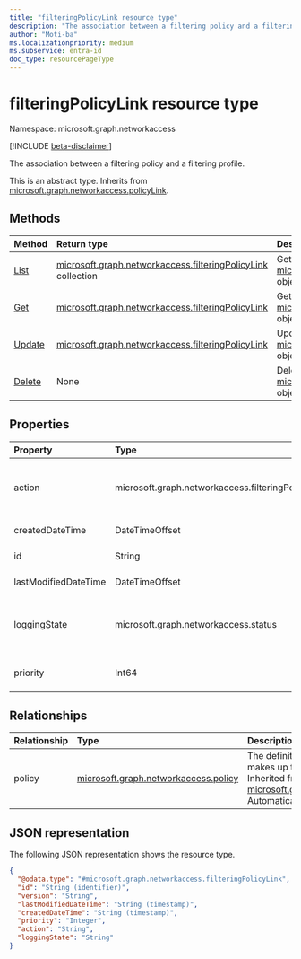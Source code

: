 ```yaml
---
title: "filteringPolicyLink resource type"
description: "The association between a filtering policy and a filtering profile."
author: "Moti-ba"
ms.localizationpriority: medium
ms.subservice: entra-id
doc_type: resourcePageType
---
```


# filteringPolicyLink resource type

Namespace: microsoft.graph.networkaccess

[!INCLUDE [beta-disclaimer](../../includes/beta-disclaimer.md)]

The association between a filtering policy and a filtering profile.

This is an abstract type.
Inherits from [microsoft.graph.networkaccess.policyLink](../resources/networkaccess-policylink.md).

## Methods
|Method|Return type|Description|
|:---|:---|:---|
|[List](../api/networkaccess-filteringpolicylink-list.md)|[microsoft.graph.networkaccess.filteringPolicyLink](../resources/networkaccess-filteringpolicylink.md) collection|Get a list of the [microsoft.graph.networkaccess.filteringPolicyLink](../resources/networkaccess-filteringpolicylink.md) objects and their properties.|
|[Get](../api/networkaccess-filteringpolicylink-get.md)|[microsoft.graph.networkaccess.filteringPolicyLink](../resources/networkaccess-filteringpolicylink.md)|Get a [microsoft.graph.networkaccess.filteringPolicyLink](../resources/networkaccess-filteringpolicylink.md) object.|
|[Update](../api/networkaccess-filteringpolicylink-update.md)|[microsoft.graph.networkaccess.filteringPolicyLink](../resources/networkaccess-filteringpolicylink.md)|Update the properties of a [microsoft.graph.networkaccess.filteringPolicyLink](../resources/networkaccess-filteringpolicylink.md) object.|
|[Delete](../api/networkaccess-filteringpolicylink-delete.md)|None|Delete a [microsoft.graph.networkaccess.filteringPolicyLink](../resources/networkaccess-filteringpolicylink.md) object.|

## Properties
|Property|Type|Description|
|:---|:---|:---|
|action|microsoft.graph.networkaccess.filteringPolicyAction|The actions for filtering policies, offering "block" and "allow" options to specify whether to block or allow access based on the policy. The possible values are: `block`, `allow`.|
|createdDateTime|DateTimeOffset|The date and time when the filtering Policy link was created.|
|id|String|Unique identifier. Inherited from [microsoft.graph.entity](../resources/entity.md).|
|lastModifiedDateTime|DateTimeOffset|The date and time when the policy was most recently modified.|
|loggingState|microsoft.graph.networkaccess.status|A value that tells whether the link is enabled or disabled. Inherited from [microsoft.graph.networkaccess.policyLink](../resources/networkaccess-policylink.md). The allowed values are `enabled` and `disabled`.|
|priority|Int64|Provides an integer priority level for each instance of a URL filtering policy linked to a profile. Required.|

## Relationships
|Relationship|Type|Description|
|:---|:---|:---|
|policy|[microsoft.graph.networkaccess.policy](../resources/networkaccess-policy.md)|The definition of the policy ruleset that makes up the core definition of a policy. Inherited from [microsoft.graph.networkaccess.policyLink](../resources/networkaccess-policylink.md). Automatically expanded.|

## JSON representation
The following JSON representation shows the resource type.
<!-- {
  "blockType": "resource",
  "keyProperty": "id",
  "@odata.type": "microsoft.graph.networkaccess.filteringPolicyLink",
  "baseType": "microsoft.graph.networkaccess.policyLink",
  "openType": false
}
-->
``` json
{
  "@odata.type": "#microsoft.graph.networkaccess.filteringPolicyLink",
  "id": "String (identifier)",
  "version": "String",
  "lastModifiedDateTime": "String (timestamp)",
  "createdDateTime": "String (timestamp)",
  "priority": "Integer",
  "action": "String",
  "loggingState": "String"
}
```


